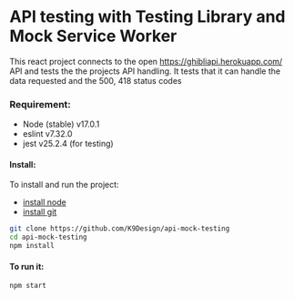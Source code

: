 # API testing with Testing Library and Mock Service Worker

This react project connects to the open https://ghibliapi.herokuapp.com/ API and tests the the projects API handling. It tests that it can handle the data requested and the 500, 418 status codes

### Requirement:

- Node (stable) v17.0.1
- eslint v7.32.0
- jest v25.2.4 (for testing)

#### Install:

To install and run the project:

- [install node](https://nodejs.org/en/download/)
- [install git](https://github.com/git-guides/install-git)

```bash
git clone https://github.com/K9Design/api-mock-testing
cd api-mock-testing
npm install
```

#### To run it:

```bash
npm start
```
